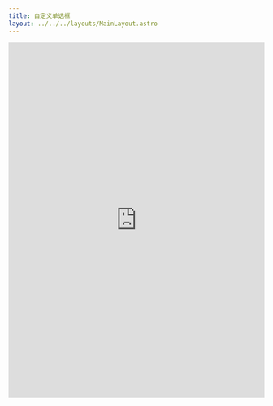 ```yaml
---
title: 自定义单选框
layout: ../../../layouts/MainLayout.astro
---
```


<iframe height="700" style="width: 100%;" scrolling="no" title="自定义单选框" src="https://codepen.io/javascriptfield/embed/dymYJKb?default-tab=result" frameborder="no" loading="lazy" allowtransparency="true" allowfullscreen="true">
  See the Pen <a href="https://codepen.io/javascriptfield/pen/dymYJKb">
  自定义单选框</a> by ye (<a href="https://codepen.io/javascriptfield">@javascriptfield</a>)
  on <a href="https://codepen.io">CodePen</a>.
</iframe>
